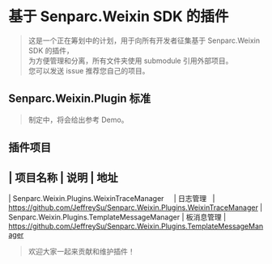 # 基于 Senparc.Weixin SDK 的插件

> 这是一个正在筹划中的计划，用于向所有开发者征集基于 Senparc.Weixin SDK 的插件，<br>
> 为方便管理和分离，所有文件夹使用 submodule 引用外部项目。<br>
> 您可以发送 issue 推荐您自己的项目。

## Senparc.Weixin.Plugin 标准
> 制定中，将会给出参考 Demo。


## 插件项目

| 项目名称 | 说明 | 地址
-------------------------
|  Senparc.Weixin.Plugins.WeixinTraceManager     | 日志管理   | https://github.com/JeffreySu/Senparc.Weixin.Plugins.WeixinTraceManager
|  Senparc.Weixin.Plugins.TemplateMessageManager | 板消息管理 | https://github.com/JeffreySu/Senparc.Weixin.Plugins.TemplateMessageManager

> 欢迎大家一起来贡献和维护插件！
